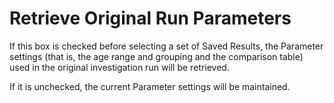 # Retrieve Original Run Parameters

If this box is checked before selecting a set of Saved Results, the
Parameter settings (that is, the age range and grouping and the
comparison table) used in the original investigation run will be
retrieved.

If it is unchecked, the current Parameter settings will be maintained.
